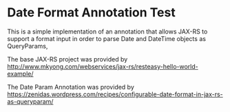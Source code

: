 # Date Format Annotation Test
This is a simple implementation of an annotation that allows JAX-RS to support a format input in order to parse Date and DateTime objects as QueryParams,

The base JAX-RS project was provided by http://www.mkyong.com/webservices/jax-rs/resteasy-hello-world-example/

The Date Param Annotation was provided by https://zenidas.wordpress.com/recipes/configurable-date-format-in-jax-rs-as-queryparam/
